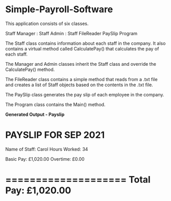 # Simple-Payroll-Software

This application consists of six classes.

Staff
Manager : Staff
Admin : Staff
FileReader
PaySlip
Program

The Staff class contains information about each staff in the company. It
also contains a virtual method called CalculatePay() that calculates the
pay of each staff.

The Manager and Admin classes inherit the Staff class and override the
CalculatePay() method.

The FileReader class contains a simple method that reads from a .txt file
and creates a list of Staff objects based on the contents in the .txt file.

The PaySlip class generates the pay slip of each employee in the company.

The Program class contains the Main() method.


**Generated Output - Payslip**

PAYSLIP FOR SEP 2021
====================
Name of Staff: Carol
Hours Worked: 34

Basic Pay: £1,020.00
Overtime: £0.00

====================
Total Pay: £1,020.00
====================
